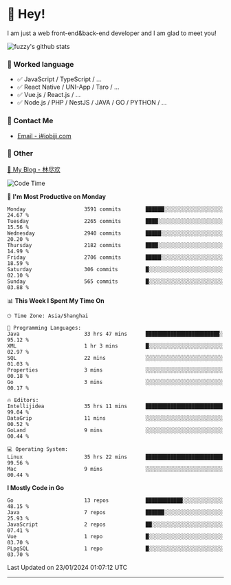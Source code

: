 # 👋 Hey!

I am just a web front-end&back-end developer and I am glad to meet you!

![fuzzy's github stats](https://github-readme-stats.vercel.app/api?username=JaydenForYou&&show_icons=true&&title_color=1abc9c&&icon_color=1abc9c)


### 📝 Worked language

- ✅ JavaScript / TypeScript / ...
- ✅ React Native / UNI-App / Taro / ...
- ✅ Vue.js / React.js / ...
- ✅ Node.js / PHP / NestJS / JAVA / GO / PYTHON / ...

### 📮 Contact Me

- [Email - i#iobiji.com](mailto:i@iobiji.com)


### 🤪 Other

[📌 My Blog - 林尽欢](https://iobiji.com)

<!--START_SECTION:waka-->
![Code Time](http://img.shields.io/badge/Code%20Time-104%20hrs%2039%20mins-blue)

📅 **I'm Most Productive on Monday** 

```text
Monday                   3591 commits        ██████░░░░░░░░░░░░░░░░░░░   24.67 % 
Tuesday                  2265 commits        ████░░░░░░░░░░░░░░░░░░░░░   15.56 % 
Wednesday                2940 commits        █████░░░░░░░░░░░░░░░░░░░░   20.20 % 
Thursday                 2182 commits        ████░░░░░░░░░░░░░░░░░░░░░   14.99 % 
Friday                   2706 commits        █████░░░░░░░░░░░░░░░░░░░░   18.59 % 
Saturday                 306 commits         █░░░░░░░░░░░░░░░░░░░░░░░░   02.10 % 
Sunday                   565 commits         █░░░░░░░░░░░░░░░░░░░░░░░░   03.88 % 
```


📊 **This Week I Spent My Time On** 

```text
🕑︎ Time Zone: Asia/Shanghai

💬 Programming Languages: 
Java                     33 hrs 47 mins      ████████████████████████░   95.12 % 
XML                      1 hr 3 mins         █░░░░░░░░░░░░░░░░░░░░░░░░   02.97 % 
SQL                      22 mins             ░░░░░░░░░░░░░░░░░░░░░░░░░   01.03 % 
Properties               3 mins              ░░░░░░░░░░░░░░░░░░░░░░░░░   00.18 % 
Go                       3 mins              ░░░░░░░░░░░░░░░░░░░░░░░░░   00.17 % 

🔥 Editors: 
Intellijidea             35 hrs 11 mins      █████████████████████████   99.04 % 
DataGrip                 11 mins             ░░░░░░░░░░░░░░░░░░░░░░░░░   00.52 % 
GoLand                   9 mins              ░░░░░░░░░░░░░░░░░░░░░░░░░   00.44 % 

💻 Operating System: 
Linux                    35 hrs 22 mins      █████████████████████████   99.56 % 
Mac                      9 mins              ░░░░░░░░░░░░░░░░░░░░░░░░░   00.44 % 
```

**I Mostly Code in Go** 

```text
Go                       13 repos            ████████████░░░░░░░░░░░░░   48.15 % 
Java                     7 repos             ██████░░░░░░░░░░░░░░░░░░░   25.93 % 
JavaScript               2 repos             ██░░░░░░░░░░░░░░░░░░░░░░░   07.41 % 
Vue                      1 repo              █░░░░░░░░░░░░░░░░░░░░░░░░   03.70 % 
PLpgSQL                  1 repo              █░░░░░░░░░░░░░░░░░░░░░░░░   03.70 % 
```




 Last Updated on 23/01/2024 01:07:12 UTC
<!--END_SECTION:waka-->
---
